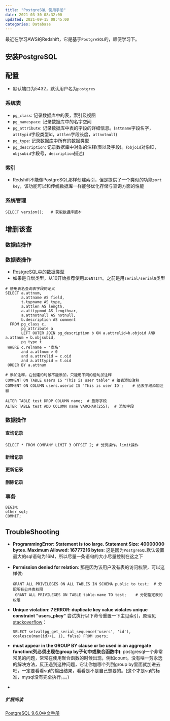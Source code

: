 ```yaml
---
title: "PostgreSQL 使用手册"
date: 2021-03-30 08:32:00
updated: 2021-09-15 08:45:00
categories: Database
---
```


最近在学习AWS的Redshift，它是基于`PostgreSQL`的，顺便学习下。

## 安装PostgreSQL

## 配置

- 默认端口为5432，默认用户名为`postgres`

### 系统表

- `pg_class`: 记录数据库中的表，索引及视图
- `pg_namespace`: 记录数据库中的名字空间
- `pg_attribute`: 记录数据库中表的字段的详细信息。(`attname`字段名字，`atttypid`字段类型id，`attlen`字段长度，`attnotnull`)
- `pg_type`: 记录数据库中所有的数据类型
- `pg_description`: 记录数据库中对象的注释(表以及字段)。(`objoid`对象ID，`objsubid`字段号，`description`描述)

<!--more-->

### 索引

- Redshift不能像PostgreSQL那样创建索引，但是提供了一个类似的功能`sort key`，该功能可以和传统数据库一样能够优化存储与查询方面的性能

### 系统管理

```shell
SELECT version();	# 获取数据库版本
```

## 增删该查

### 数据库操作

### 数据表操作

- [PostgreSQL中的数据类型](http://patchouli-know.com/2016/12/15/data-types-in-postgresql/)
- 如果是自增类型，从10开始推荐使用`IDENTITY`。之前是用`serial/serial8`类型

```mysql
# 使用表名查询表字段的定义
SELECT a.attnum,
       a.attname AS field,
       t.typname AS type,
       a.attlen AS length,
       a.atttypmod AS lengthvar,
       a.attnotnull AS notnull,
       b.description AS comment
  FROM pg_class c,
       pg_attribute a
       LEFT OUTER JOIN pg_description b ON a.attrelid=b.objoid AND a.attnum = b.objsubid,
       pg_type t
 WHERE c.relname = '表名'
       and a.attnum > 0
       and a.attrelid = c.oid
       and a.atttypid = t.oid
 ORDER BY a.attnum
 
# 添加注释，在创建的时候不能添加，只能用不同的语句加注释
COMMENT ON TABLE users IS "This is user table" # 给表添加注释
COMMENT ON COLUMN users.userid IS 'This is user ID';	# 给表字段添加注释

ALTER TABLE test DROP COLUMN name;	# 删除字段
ALTER TABLE test ADD COLUMN name VARCHAR(255);	# 添加字段

```

### 数据操作

#### 查询记录

```mysql
SELECT * FROM COMPANY LIMIT 3 OFFSET 2;	# 分页操作，limit操作
```

#### 新增记录

#### 更新记录

#### 删除记录

### 事务

```mysql
BEGIN;
other sql;
COMMIT;
```

## TroubleShooting

- **ProgrammingError: Statement is too large. Statement Size: 40000000 bytes. Maximum Allowed: 16777216 bytes**: 这是因为`PostgreSQL`默认设置最大的sql语句为16M，所以尽量一条语句的大小尽量控制在这之下

- **Permission denied for relation**: 那是因为该用户没有表的访问权限，可以这样做:

  ```mysql
  GRANT ALL PRIVILEGES ON ALL TABLES IN SCHEMA public to test;	# 分配所有公共表权限
   GRANT ALL PRIVILEGES ON TABLE table-name TO test;	# 分配指定表的权限
  ```

- **Unique violation: 7 ERROR: duplicate key value violates unique constraint "users_pkey"**
  尝试执行以下命令重置一下主见索引，原理见[stackoverflow](https://stackoverflow.com/questions/37970743/postgresql-unique-violation-7-error-duplicate-key-value-violates-unique-const)：

  ```shell
  SELECT setval(pg_get_serial_sequence('users', 'id'), coalesce(max(id)+1, 1), false) FROM users;
  ```

- **must appear in the GROUP BY clause or be used in an aggregate function(列必须出现在group by子句中或聚合函数中)**: postgresql一个非常常见的问题，常常在使用聚合函数的时候出现，例如count。没有啥一劳永逸的解决方法，反正遇到这种问题，它让你加哪个列到group by里面就加进去吧，一定要看看sql的输出结果，看看是不是自己想要的。(这个才是sql的标准，mysql没有完全执行。。。)

- 

##### 扩展阅读

[PostgreSQL 9.6.0中文手册](http://www.postgres.cn/docs/9.6/index.html)